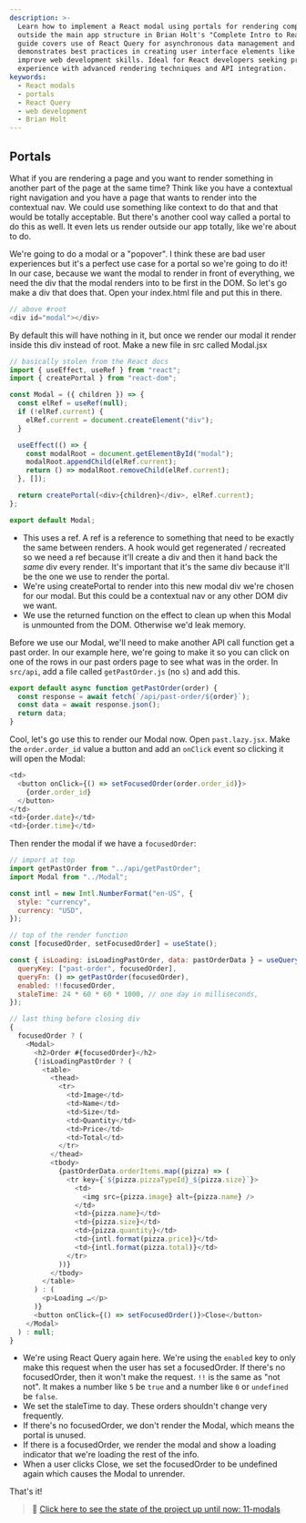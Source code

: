 ```yaml
---
description: >-
  Learn how to implement a React modal using portals for rendering components
  outside the main app structure in Brian Holt's "Complete Intro to React." This
  guide covers use of React Query for asynchronous data management and
  demonstrates best practices in creating user interface elements like modals to
  improve web development skills. Ideal for React developers seeking practical
  experience with advanced rendering techniques and API integration.
keywords:
  - React modals
  - portals
  - React Query
  - web development
  - Brian Holt
---
```


## Portals

What if you are rendering a page and you want to render something in another part of the page at the same time? Think like you have a contextual right navigation and you have a page that wants to render into the contextual nav. We could use something like context to do that and that would be totally acceptable. But there's another cool way called a portal to do this as well. It even lets us render outside our app totally, like we're about to do.

We're going to do a modal or a "popover". I think these are bad user experiences but it's a perfect use case for a portal so we're going to do it! In our case, because we want the modal to render in front of everything, we need the div that the modal renders into to be first in the DOM. So let's go make a div that does that. Open your index.html file and put this in there.

```javascript
// above #root
<div id="modal"></div>
```

By default this will have nothing in it, but once we render our modal it render inside this div instead of root. Make a new file in src called Modal.jsx

```javascript
// basically stolen from the React docs
import { useEffect, useRef } from "react";
import { createPortal } from "react-dom";

const Modal = ({ children }) => {
  const elRef = useRef(null);
  if (!elRef.current) {
    elRef.current = document.createElement("div");
  }

  useEffect(() => {
    const modalRoot = document.getElementById("modal");
    modalRoot.appendChild(elRef.current);
    return () => modalRoot.removeChild(elRef.current);
  }, []);

  return createPortal(<div>{children}</div>, elRef.current);
};

export default Modal;
```

- This uses a ref. A ref is a reference to something that need to be exactly the same between renders. A hook would get regenerated / recreated so we need a ref because it'll create a div and then it hand back the _same_ div every render. It's important that it's the same div because it'll be the one we use to render the portal.
- We're using createPortal to render into this new modal div we're chosen for our modal. But this could be a contextual nav or any other DOM div we want.
- We use the returned function on the effect to clean up when this Modal is unmounted from the DOM. Otherwise we'd leak memory.

Before we use our Modal, we'll need to make another API call function get a past order. In our example here, we're going to make it so you can click on one of the rows in our past orders page to see what was in the order. In `src/api`, add a file called `getPastOrder.js` (no `s`) and add this.

```javascript
export default async function getPastOrder(order) {
  const response = await fetch(`/api/past-order/${order}`);
  const data = await response.json();
  return data;
}
```

Cool, let's go use this to render our Modal now. Open `past.lazy.jsx`. Make the `order.order_id` value a button and add an `onClick` event so clicking it will open the Modal:

```javascript
<td>
  <button onClick={() => setFocusedOrder(order.order_id)}>
    {order.order_id}
  </button>
</td>
<td>{order.date}</td>
<td>{order.time}</td>
```

Then render the modal if we have a `focusedOrder`: 

```javascript
// import at top
import getPastOrder from "../api/getPastOrder";
import Modal from "../Modal";

const intl = new Intl.NumberFormat("en-US", {
  style: "currency",
  currency: "USD",
});

// top of the render function
const [focusedOrder, setFocusedOrder] = useState();

const { isLoading: isLoadingPastOrder, data: pastOrderData } = useQuery({
  queryKey: ["past-order", focusedOrder],
  queryFn: () => getPastOrder(focusedOrder),
  enabled: !!focusedOrder,
  staleTime: 24 * 60 * 60 * 1000, // one day in milliseconds,
});

// last thing before closing div
{
  focusedOrder ? (
    <Modal>
      <h2>Order #{focusedOrder}</h2>
      {!isLoadingPastOrder ? (
        <table>
          <thead>
            <tr>
              <td>Image</td>
              <td>Name</td>
              <td>Size</td>
              <td>Quantity</td>
              <td>Price</td>
              <td>Total</td>
            </tr>
          </thead>
          <tbody>
            {pastOrderData.orderItems.map((pizza) => (
              <tr key={`${pizza.pizzaTypeId}_${pizza.size}`}>
                <td>
                  <img src={pizza.image} alt={pizza.name} />
                </td>
                <td>{pizza.name}</td>
                <td>{pizza.size}</td>
                <td>{pizza.quantity}</td>
                <td>{intl.format(pizza.price)}</td>
                <td>{intl.format(pizza.total)}</td>
              </tr>
            ))}
          </tbody>
        </table>
      ) : (
        <p>Loading …</p>
      )}
      <button onClick={() => setFocusedOrder()}>Close</button>
    </Modal>
  ) : null;
}
```

- We're using React Query again here. We're using the `enabled` key to only make this request when the user has set a focusedOrder. If there's no focusedOrder, then it won't make the request. `!!` is the same as "not not". It makes a number like `5` be `true` and a number like `0` or `undefined` be `false`.
- We set the staleTime to day. These orders shouldn't change very frequently.
- If there's no focusedOrder, we don't render the Modal, which means the portal is unused.
- If there is a focusedOrder, we render the modal and show a loading indicator that we're loading the rest of the info.
- When a user clicks Close, we set the focusedOrder to be undefined again which causes the Modal to unrender.

That's it!

> 🏁 [Click here to see the state of the project up until now: 11-modals][step]

[step]: https://github.com/btholt/citr-v9-project/tree/master/11-modals
